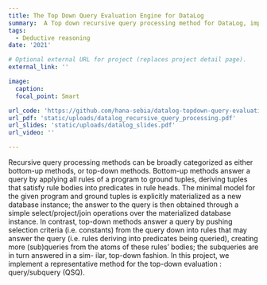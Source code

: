 ```yaml
---
title: The Top Down Query Evaluation Engine for DataLog
summary:  A Top down recursive query processing method for DataLog, implemented in Java.
tags:
  - Deductive reasoning
date: '2021'

# Optional external URL for project (replaces project detail page).
external_link: ''

image:
  caption:
  focal_point: Smart

url_code: 'https://github.com/hana-sebia/datalog-topdown-query-evaluation-engine'
url_pdf: 'static/uploads/datalog_recursive_query_processing.pdf'
url_slides: 'static/uploads/datalog_slides.pdf'
url_video: ''

---
```


Recursive query processing methods can be broadly categorized as either bottom-up methods, or top-down methods. Bottom-up methods
answer a query by applying all rules of a program to ground tuples, deriving tuples that satisfy rule bodies into predicates in rule heads.
The minimal model for the given program and ground tuples is explicitly materialized as a new database instance; the answer to the query is
then obtained through a simple select/project/join operations over the materialized database instance. In contrast, top-down methods answer
a query by pushing selection criteria (i.e. constants) from the query down into rules that may answer the query (i.e. rules deriving into
predicates being queried), creating more (sub)queries from the atoms of these rules’ bodies; the subqueries are in turn answered in a sim-
ilar, top-down fashion. In this project, we implement a representative method for the top-down evaluation : query/subquery (QSQ).